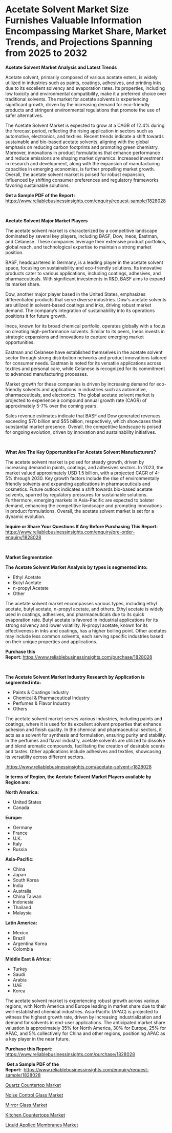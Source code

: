 <p><h1>Acetate Solvent Market Size Furnishes Valuable Information Encompassing Market Share, Market Trends, and Projections Spanning from 2025 to 2032</h1></p><p><strong>Acetate Solvent Market Analysis and Latest Trends</strong></p>
<p><p>Acetate solvent, primarily composed of various acetate esters, is widely utilized in industries such as paints, coatings, adhesives, and printing inks due to its excellent solvency and evaporation rates. Its properties, including low toxicity and environmental compatibility, make it a preferred choice over traditional solvents. The market for acetate solvents is experiencing significant growth, driven by the increasing demand for eco-friendly products and stringent environmental regulations that promote the use of safer alternatives.</p><p>The Acetate Solvent Market is expected to grow at a CAGR of 12.4% during the forecast period, reflecting the rising application in sectors such as automotive, electronics, and textiles. Recent trends indicate a shift towards sustainable and bio-based acetate solvents, aligning with the global emphasis on reducing carbon footprints and promoting green chemistry. Moreover, innovations in product formulations that enhance performance and reduce emissions are shaping market dynamics. Increased investment in research and development, along with the expansion of manufacturing capacities in emerging economies, is further propelling market growth. Overall, the acetate solvent market is poised for robust expansion, influenced by shifting consumer preferences and regulatory frameworks favoring sustainable solutions.</p></p>
<p><strong>Get a Sample PDF of the Report:&nbsp;</strong> <a href="https://www.reliablebusinessinsights.com/enquiry/request-sample/1828028?utm_campaign=1847&utm_medium=2&utm_source=Github&utm_content=ia&utm_term=01042025&utm_id=acetate-solvent">https://www.reliablebusinessinsights.com/enquiry/request-sample/1828028</a></p>
<p>&nbsp;</p>
<p><strong>Acetate Solvent Major Market Players</strong></p>
<p><p>The acetate solvent market is characterized by a competitive landscape dominated by several key players, including BASF, Dow, Ineos, Eastman, and Celanese. These companies leverage their extensive product portfolios, global reach, and technological expertise to maintain a strong market position.</p><p>BASF, headquartered in Germany, is a leading player in the acetate solvent space, focusing on sustainability and eco-friendly solutions. Its innovative products cater to various applications, including coatings, adhesives, and pharmaceuticals. With significant investments in R&D, BASF aims to expand its market share.</p><p>Dow, another major player based in the United States, emphasizes differentiated products that serve diverse industries. Dow's acetate solvents are utilized in solvent-based coatings and inks, driving robust market demand. The company’s integration of sustainability into its operations positions it for future growth.</p><p>Ineos, known for its broad chemical portfolio, operates globally with a focus on creating high-performance solvents. Similar to its peers, Ineos invests in strategic expansions and innovations to capture emerging market opportunities.</p><p>Eastman and Celanese have established themselves in the acetate solvent sector through strong distribution networks and product innovations tailored for consumer needs. Eastman is noted for its versatile applications across textiles and personal care, while Celanese is recognized for its commitment to advanced manufacturing processes.</p><p>Market growth for these companies is driven by increasing demand for eco-friendly solvents and applications in industries such as automotive, pharmaceuticals, and electronics. The global acetate solvent market is projected to experience a compound annual growth rate (CAGR) of approximately 5-7% over the coming years.</p><p>Sales revenue estimates indicate that BASF and Dow generated revenues exceeding $70 billion and $55 billion, respectively, which showcases their substantial market presence. Overall, the competitive landscape is poised for ongoing evolution, driven by innovation and sustainability initiatives.</p></p>
<p>&nbsp;</p>
<p><strong>What Are The Key Opportunities For Acetate Solvent Manufacturers?</strong></p>
<p><p>The acetate solvent market is poised for steady growth, driven by increasing demand in paints, coatings, and adhesives sectors. In 2023, the market valued approximately USD 1.5 billion, with a projected CAGR of 4-5% through 2030. Key growth factors include the rise of environmentally friendly solvents and expanding applications in pharmaceuticals and cosmetics. Future outlook indicates a shift towards bio-based acetate solvents, spurred by regulatory pressures for sustainable solutions. Furthermore, emerging markets in Asia-Pacific are expected to bolster demand, enhancing the competitive landscape and prompting innovations in product formulations. Overall, the acetate solvent market is set for a dynamic evolution.</p></p>
<p><strong>Inquire or Share Your Questions If Any Before Purchasing This Report:</strong> <a href="https://www.reliablebusinessinsights.com/enquiry/pre-order-enquiry/1828028?utm_campaign=1847&utm_medium=2&utm_source=Github&utm_content=ia&utm_term=01042025&utm_id=acetate-solvent">https://www.reliablebusinessinsights.com/enquiry/pre-order-enquiry/1828028</a></p>
<p>&nbsp;</p>
<p><strong>Market Segmentation</strong></p>
<p><strong>The Acetate Solvent Market Analysis by types is segmented into:</strong></p>
<p><ul><li>Ethyl Acetate</li><li>Butyl Acetate</li><li>n-propyl Acetate</li><li>Other</li></ul></p>
<p><p>The acetate solvent market encompasses various types, including ethyl acetate, butyl acetate, n-propyl acetate, and others. Ethyl acetate is widely used in coatings, adhesives, and pharmaceuticals due to its quick evaporation rate. Butyl acetate is favored in industrial applications for its strong solvency and lower volatility. N-propyl acetate, known for its effectiveness in inks and coatings, has a higher boiling point. Other acetates may include less common solvents, each serving specific industries based on their unique properties and applications.</p></p>
<p><strong>Purchase this Report:&nbsp;</strong><a href="https://www.reliablebusinessinsights.com/purchase/1828028?utm_campaign=1847&utm_medium=2&utm_source=Github&utm_content=ia&utm_term=01042025&utm_id=acetate-solvent">https://www.reliablebusinessinsights.com/purchase/1828028</a></p>
<p>&nbsp;</p>
<p><strong>The Acetate Solvent Market Industry Research by Application is segmented into:</strong></p>
<p><ul><li>Paints & Coatings Industry</li><li>Chemical & Pharmaceutical Industry</li><li>Perfumes & Flavor Industry</li><li>Others</li></ul></p>
<p><p>The acetate solvent market serves various industries, including paints and coatings, where it is used for its excellent solvent properties that enhance adhesion and finish quality. In the chemical and pharmaceutical sectors, it acts as a solvent for synthesis and formulation, ensuring purity and stability. In the perfumes and flavor industry, acetate solvents are utilized to dissolve and blend aromatic compounds, facilitating the creation of desirable scents and tastes. Other applications include adhesives and textiles, showcasing its versatility across different sectors.</p></p>
<p><a href="https://www.reliablebusinessinsights.com/acetate-solvent-r1828028?utm_campaign=1847&utm_medium=2&utm_source=Github&utm_content=ia&utm_term=01042025&utm_id=acetate-solvent">&nbsp;https://www.reliablebusinessinsights.com/acetate-solvent-r1828028</a></p>
<p><strong>In terms of Region, the Acetate Solvent Market Players available by Region are:</strong></p>
<p>
    <p> <strong> North America: </strong>
        <ul>
            <li>United States</li>
            <li>Canada</li>
        </ul>
        </p> 
    <p> <strong> Europe: </strong>
        <ul>
            <li>Germany</li>
            <li>France</li>
            <li>U.K.</li>
            <li>Italy</li>
            <li>Russia</li>
        </ul>
        </p> 
    <p> <strong> Asia-Pacific: </strong>
        <ul>
            <li>China</li>
            <li>Japan</li>
            <li>South Korea</li>
            <li>India</li>
            <li>Australia</li>
            <li>China Taiwan</li>
            <li>Indonesia</li>
            <li>Thailand</li>
            <li>Malaysia</li>
        </ul>
        </p> 
    <p> <strong> Latin America: </strong>
        <ul>
            <li>Mexico</li>
            <li>Brazil</li>
            <li>Argentina Korea</li>
            <li>Colombia</li>
        </ul>
        </p> 
    <p> <strong> Middle East & Africa: </strong>
        <ul>
            <li>Turkey</li>
            <li>Saudi</li>
            <li>Arabia</li>
            <li>UAE</li>
            <li>Korea</li>
        </ul>
    </p>
    </p>
<p><p>The acetate solvent market is experiencing robust growth across various regions, with North America and Europe leading in market share due to their well-established chemical industries. Asia-Pacific (APAC) is projected to witness the highest growth rate, driven by increasing industrialization and demand for solvents in end-user applications. The anticipated market share valuation is approximately 35% for North America, 30% for Europe, 25% for APAC, and 5% collectively for China and other regions, positioning APAC as a key player in the near future.</p></p>
<p><strong>Purchase this Report: </strong><a href="https://www.reliablebusinessinsights.com/purchase/1828028?utm_campaign=1847&utm_medium=2&utm_source=Github&utm_content=ia&utm_term=01042025&utm_id=acetate-solvent">https://www.reliablebusinessinsights.com/purchase/1828028</a></p>
<p>&nbsp;<strong>Get a Sample PDF of the Report:&nbsp;&nbsp;</strong><a href="https://www.reliablebusinessinsights.com/enquiry/request-sample/1828028?utm_campaign=1847&utm_medium=2&utm_source=Github&utm_content=ia&utm_term=01042025&utm_id=acetate-solvent">https://www.reliablebusinessinsights.com/enquiry/request-sample/1828028</a></p>
<p><strong></strong></p>
<p><p><a href="https://github.com/kitsossadien/Market-Research-Report-List-1/blob/main/quartz-countertop-market.md?utm_campaign=1847&utm_medium=2&utm_source=Github&utm_content=ia&utm_term=01042025&utm_id=acetate-solvent">Quartz Countertop Market</a></p><p><a href="https://github.com/seppelharjap/Market-Research-Report-List-1/blob/main/noise-control-glass-market.md?utm_campaign=1847&utm_medium=2&utm_source=Github&utm_content=ia&utm_term=01042025&utm_id=acetate-solvent">Noise Control Glass Market</a></p><p><a href="https://github.com/edriceakeime/Market-Research-Report-List-1/blob/main/mirror-glass-market.md?utm_campaign=1847&utm_medium=2&utm_source=Github&utm_content=ia&utm_term=01042025&utm_id=acetate-solvent">Mirror Glass Market</a></p><p><a href="https://github.com/olesjaquah/Market-Research-Report-List-1/blob/main/kitchen-countertops-market.md?utm_campaign=1847&utm_medium=2&utm_source=Github&utm_content=ia&utm_term=01042025&utm_id=acetate-solvent">Kitchen Countertops Market</a></p><p><a href="https://github.com/fungkychiman/Market-Research-Report-List-1/blob/main/liquid-applied-membranes-market.md?utm_campaign=1847&utm_medium=2&utm_source=Github&utm_content=ia&utm_term=01042025&utm_id=acetate-solvent">Liquid Applied Membranes Market</a></p></p>